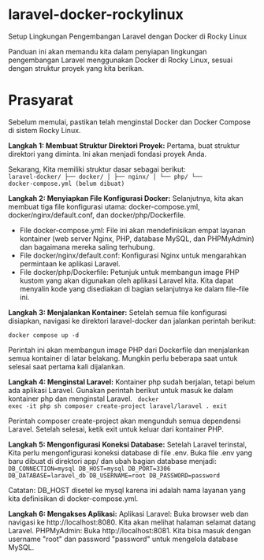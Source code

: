 # laravel-docker-rockylinux
Setup Lingkungan Pengembangan Laravel dengan Docker di Rocky Linux

Panduan ini akan memandu kita dalam penyiapan lingkungan pengembangan Laravel menggunakan Docker di Rocky Linux, sesuai dengan struktur proyek yang kita berikan.

# Prasyarat
Sebelum memulai, pastikan telah menginstal Docker dan Docker Compose di sistem Rocky Linux.

**Langkah 1: Membuat Struktur Direktori Proyek:**
Pertama, buat struktur direktori yang diminta. Ini akan menjadi fondasi proyek Anda.

Sekarang, Kita memiliki struktur dasar sebagai berikut:
<code>
laravel-docker/
├── docker/
│   ├── nginx/
│   └── php/
└── docker-compose.yml (belum dibuat)
</code>

**Langkah 2: Menyiapkan File Konfigurasi Docker:**
Selanjutnya, kita akan membuat tiga file konfigurasi utama: docker-compose.yml, docker/nginx/default.conf, dan docker/php/Dockerfile. 
- File docker-compose.yml: File ini akan mendefinisikan empat layanan kontainer (web server Nginx, PHP, database MySQL, dan PHPMyAdmin) dan bagaimana mereka saling terhubung. 
- File docker/nginx/default.conf: Konfigurasi Nginx untuk mengarahkan permintaan ke aplikasi Laravel.
- File docker/php/Dockerfile: Petunjuk untuk membangun image PHP kustom yang akan digunakan oleh aplikasi Laravel kita.
Kita dapat menyalin kode yang disediakan di bagian selanjutnya ke dalam file-file ini.

**Langkah 3: Menjalankan Kontainer:**
Setelah semua file konfigurasi disiapkan, navigasi ke direktori laravel-docker dan jalankan perintah berikut:

<code>docker compose up -d</code>

Perintah ini akan membangun image PHP dari Dockerfile dan menjalankan semua kontainer di latar belakang. Mungkin perlu beberapa saat untuk selesai saat pertama kali dijalankan.

**Langkah 4: Menginstal Laravel:**
Kontainer php sudah berjalan, tetapi belum ada aplikasi Laravel. Gunakan perintah berikut untuk masuk ke dalam kontainer php dan menginstal Laravel.
<code>
docker exec -it php sh
composer create-project laravel/laravel .
exit
</code>

Perintah composer create-project akan mengunduh semua dependensi Laravel. Setelah selesai, ketik exit untuk keluar dari kontainer PHP.

**Langkah 5: Mengonfigurasi Koneksi Database:**
Setelah Laravel terinstal, Kita perlu mengonfigurasi koneksi database di file .env. Buka file .env yang baru dibuat di direktori app/ dan ubah bagian database menjadi:
<code>
DB_CONNECTION=mysql
DB_HOST=mysql
DB_PORT=3306
DB_DATABASE=laravel_db
DB_USERNAME=root
DB_PASSWORD=password
</code>

Catatan: DB_HOST disetel ke mysql karena ini adalah nama layanan yang kita definisikan di docker-compose.yml.

**Langkah 6: Mengakses Aplikasi:**
Aplikasi Laravel: Buka browser web dan navigasi ke http://localhost:8080. Kita akan melihat halaman selamat datang Laravel.
PHPMyAdmin: Buka http://localhost:8081. Kita bisa masuk dengan username "root" dan password "password" untuk mengelola database MySQL.
